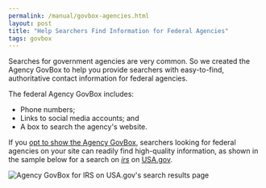 ```yaml
---
permalink: /manual/govbox-agencies.html
layout: post
title: "Help Searchers Find Information for Federal Agencies"
tags: govbox
---
```

Searches for government agencies are very common. So we created the Agency GovBox to help you provide searchers with easy-to-find, authoritative contact information for federal agencies.

The federal Agency GovBox includes:

* Phone numbers;
* Links to social media accounts; and
* A box to search the agency's website.

If you [opt to show the Agency GovBox](/manual/results-modules.html), searchers looking for federal agencies on your site can readily find high-quality information, as shown in the sample below for a search on [*irs*](http://search.usa.gov/search?affiliate=usagov&amp;query=irs) on [USA.gov](http://www.usa.gov/).

![Agency GovBox for IRS on USA.gov's search results page](http://f22818b4dfc10241d8a3-f1564c64756a8cfee25b6b19953b1d23.r31.cf2.rackcdn.com/govbox-agency.png)
